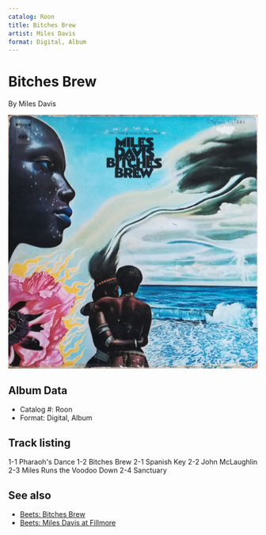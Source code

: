 ```yaml
---
catalog: Roon
title: Bitches Brew
artist: Miles Davis
format: Digital, Album
---
```


# Bitches Brew

By Miles Davis

![](../../assets/albumcovers/Miles_Davis-Bitches_Brew.png)

## Album Data

- Catalog #: Roon
- Format: Digital, Album


## Track listing


1-1 Pharaoh's Dance
1-2 Bitches Brew
2-1 Spanish Key
2-2 John McLaughlin
2-3 Miles Runs the Voodoo Down
2-4 Sanctuary


## See also

- [Beets: Bitches Brew](../../Beets/Miles_Davis/Bitches_Brew.md)
- [Beets: Miles Davis at Fillmore](../../Beets/Miles_Davis/Miles_Davis_at_Fillmore.md)
